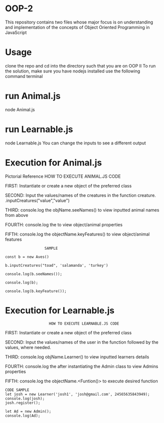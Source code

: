 # OOP-2
This repository contains two files whose major focus is on understanding and implementation of the concepts of Object Oriented Programming in JavaScript

# Usage
clone the repo and cd into the directory such that you are on OOP II
To run the solution, make sure you have nodejs installed
use the following command terminal

# run Animal.js
node Animal.js

# run Learnable.js
node Learnable.js
You can change the inputs to see a different output

# Execution for Animal.js
Pictorial Reference
                        HOW TO EXECUTE ANIMAL.JS CODE
                        
FIRST:  Instantiate or create a new object of the preferred class

SECOND: Input the values/names of the creatures in the function creature. <objName>.inputCreatures("value","value")

THIRD: console.log the objName.seeNames() to view inputted animal names from above

FOURTH: console.log the <objName> to view object/animal properties

FIFTH: console.log the objectName.keyFeatures() to view object/animal features



                      SAMPLE

	const b = new Aves()

	b.inputCreatures("toad", 'salamanda', 'turkey') 

	console.log(b.seeNames());

	console.log(b);  

	console.log(b.keyFeature());
	
# Execution for Learnable.js

                        HOW TO EXECUTE LEARNABLE.JS CODE
												
FIRST:  Instantiate or create a new object of the preferred class

SECOND: Input the values/names of the user in the function followed by the values, where needed.

THIRD: console.log  objName.Learner() to view inputted learners details

FOURTH: console.log the <objName> after instantiating the Admin class to view Admins properties

FIFTH: console.log the objectName.<Funtion()> to execute desired function

	CODE SAMPLE
	let josh = new Learner('josh1', 'josh@gmail.com', 24565635843949);
	console.log(josh);
	josh.register();
	
	let Ad = new Admin();
	console.log(Ad);


			
